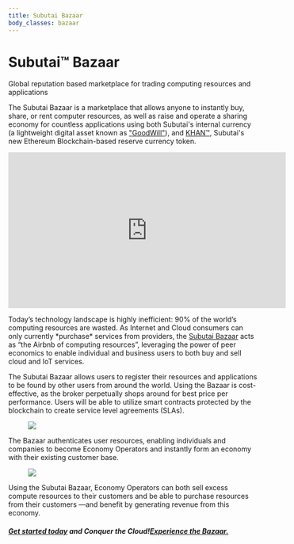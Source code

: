 ```yaml
---
title: Subutai Bazaar
body_classes: bazaar
---
```


<div class="banner" markdown="1">

<h1>Subutai™ Bazaar</h1>
<p>Global reputation based marketplace for trading computing resources and applications</p>
<div class="arrowDown">
<a href="#"><i class="fas fa-chevron-down"></i></a>
</div>

</div>

<div class="container">
    <div class="halfCol">
        <p>The Subutai Bazaar is a marketplace that allows anyone to instantly buy, share, or rent computer resources, as well as raise and operate a sharing economy for countless applications using both Subutai's internal currency (a lightweight digital asset known as <a href="#">"GoodWill"</a>), and <a href="#">KHAN™</a>, Subutai's new Ethereum Blockchain-based reserve currency token.</p>
    </div>
    <div class="halfCol videoWrap">
        <iframe width="560" height="315" src="https://www.youtube.com/embed/HtC-wI_VDTE" frameborder="0" allow="autoplay; encrypted-media" allowfullscreen></iframe>
    </div>
</div>

<div class="smallContainer">
    <div class="textBlock">
        <p>Today’s technology landscape is highly inefficient: 90% of the world’s computing resources are wasted. As Internet and Cloud consumers can only currently *purchase* services from providers, the <a href="#">Subutai Bazaar</a> acts as “the Airbnb of computing resources”, leveraging the power of peer economics to enable individual and business users to both buy and sell cloud and IoT services.</p>
        <p>The Subutai Bazaar allows users to register their resources and applications to be found by other users from around the world. Using the Bazaar is cost-effective, as the broker perpetually shops around for best price per performance. Users will be able to utilize smart contracts protected by the blockchain to create service level agreements (SLAs).</p>
    </div>
</div>
<div class="container">
    <figure class="fullImg">
        <img src="../images/bazaar-panel-globe.jpg">
    </figure>
</div>
<div class="smallContainer">
    <div class="textBlock">
        <p>The Bazaar authenticates user resources, enabling individuals and companies to become Economy Operators and instantly form an economy with their existing customer base.</p>
    </div>
</div>
<div class="container">
    <figure class="fullImg">
        <img src="../images/bazaar-panel-02.jpg">
    </figure>
</div>
<div class="smallContainer">
    <div class="textBlock">
        <p>Using the Subutai Bazaar, Economy Operators can both sell excess compute resources to their customers and be able to purchase resources from their customers —and benefit by generating revenue from this economy.</p>
    </div>
    <h5><a href="#">Get started today</a> and Conquer the Cloud!<a href="#">Experience the Bazaar.</a></h5>
</div>
